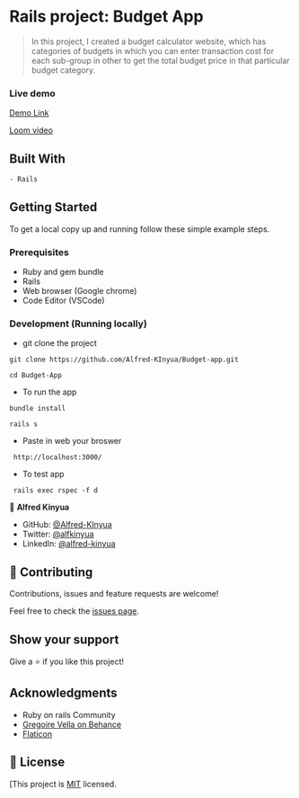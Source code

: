 # Rails project: Budget App

> In this project, I created a budget calculator website, which has categories of budgets in which you can enter transaction cost for each sub-group in other to get the total budget price in that particular budget category.

### Live demo

[Demo Link](https://bondo-kisumu.herokuapp.com/)

[Loom video](https://www.loom.com/share/c0e9967ce7c84c6ca09f8257ad4f1dc6)

## Built With

```bash
- Rails
```

## Getting Started

To get a local copy up and running follow these simple example steps.

### Prerequisites

- Ruby and gem bundle
- Rails
- Web browser (Google chrome)
- Code Editor (VSCode)

### Development (Running locally)

- git clone the project

```
git clone https://github.com/Alfred-KInyua/Budget-app.git
```

```
cd Budget-App
```

- To run the app

```
bundle install
```

```
rails s
```

- Paste in web your broswer

```
 http://localhost:3000/
```

- To test app

```
 rails exec rspec -f d
```

👤 **Alfred Kinyua**

- GitHub: [@Alfred-KInyua](https://github.com/Alfred-KInyua)
- Twitter: [@alfkinyua](https://www.twitter.com/alfkinyua)
- LinkedIn: [@alfred-kinyua](https://www.linkedin.com/in/alfred-kinyua/)

## 🤝 Contributing

Contributions, issues and feature requests are welcome!

Feel free to check the [issues page](https://github.com/Alfred-KInyua/BUdget-app/issues).

## Show your support

Give a ⭐️ if you like this project!

## Acknowledgments

- Ruby on rails Community
- [Gregoire Vella on Behance](https://www.behance.net/gregoirevella)
- [Flaticon](https://www.flaticon.com/free-icons/transport)

## 📝 License

[This project is [MIT](https://github.com/Alfred-KInyua/Budget-app/blob/dev/LICENSE) licensed.
